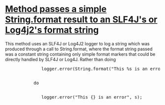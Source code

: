 # [Method passes a simple String.format result to an SLF4J's or Log4j2's format string](http://fb-contrib.sourceforge.net/bugdescriptions.html#LO_EMBEDDED_SIMPLE_STRING_FORMAT_IN_FORMAT_STRING)

This method uses an SLF4J or Log4J2 logger to log a string which was produced through a call to String.format, where
	       the format string passed was a constant string containing only simple format markers that could be directly handled
	       by SLF4J or Log4J. Rather than doing

<pre>
	          logger.error(String.format("This %s is an error", s));

<pre>
	       do

<pre>
	          logger.error("This {} is an error", s);
	       </pre>

</pre>

</pre>